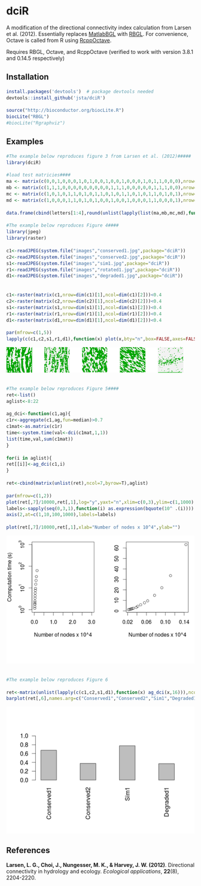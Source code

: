 dciR
====

A modification of the directional connectivity index calculation from Larsen et al. (2012). Essentially replaces [MatlabBGL](http://dgleich.github.com/matlab-bgl/) with [RBGL](http://www.bioconductor.org/packages/release/bioc/html/RBGL.html). For convenience, Octave is called from R using [RcppOctave](http://cran.r-project.org/web/packages/RcppOctave/index.html).

Requires RBGL, Octave, and RcppOctave (verified to work with version 3.8.1 and 0.14.5 respectively)



## Installation
  ```R
  install.packages('devtools')  # package devtools needed
  devtools::install_github('jsta/dciR')
  
  source("http://bioconductor.org/biocLite.R")
  biocLite("RBGL")
  #biocLite("Rgraphviz")
  ```
  
## Examples
   ```R
   #The example below reproduces figure 3 from Larsen et al. (2012)#####
   library(dciR)
      
   #load test matricies####
   ma <- matrix(c(0,0,1,0,0,0,1,0,1,0,0,1,0,0,1,0,0,0,1,0,1,1,0,0,0),nrow=5,byrow=T)
   mb <- matrix(c(1,1,1,0,0,0,0,0,0,0,0,0,1,1,1,0,0,0,0,0,1,1,1,0,0),nrow=5,byrow=T)
   mc <- matrix(c(1,0,1,0,1,1,0,1,0,1,1,0,1,0,1,1,0,1,0,1,1,0,1,0,1),nrow=5,byrow=T)
   md <- matrix(c(1,0,0,0,1,1,0,1,0,1,0,0,1,0,0,1,0,0,0,1,1,0,0,0,1),nrow=5,byrow=T)
   
   data.frame(cbind(letters[1:4],round(unlist(lapply(list(ma,mb,mc,md),function(x) dci(x,1,1))),3)))
   
   #The example below reproduces Figure 4####
   library(jpeg)
   library(raster)
   
   c1<-readJPEG(system.file("images","conserved1.jpg",package="dciR"))
   c2<-readJPEG(system.file("images","conserved2.jpg",package="dciR"))
   s1<-readJPEG(system.file("images","sim1.jpg",package="dciR"))
   r1<-readJPEG(system.file("images","rotated1.jpg",package="dciR"))
   d1<-readJPEG(system.file("images","degraded1.jpg",package="dciR"))
   
   
   c1<-raster(matrix(c1,nrow=dim(c1)[1],ncol=dim(c1)[2]))<0.4
   c2<-raster(matrix(c2,nrow=dim(c2)[1],ncol=dim(c2)[2]))<0.4
   s1<-raster(matrix(s1,nrow=dim(s1)[1],ncol=dim(s1)[2]))<0.4
   r1<-raster(matrix(r1,nrow=dim(r1)[1],ncol=dim(r1)[2]))<0.4
   d1<-raster(matrix(d1,nrow=dim(d1)[1],ncol=dim(d1)[2]))<0.4
   
   par(mfrow=c(1,5))
   lapply(c(c1,c2,s1,r1,d1),function(x) plot(x,bty="n",box=FALSE,axes=FALSE,legend=FALSE))
   ```
  
   ![](inst/images/fig4.png)
   
   ```R
   
   #The example below reproduces Figure 5####
   ret<-list()
   aglist<-8:22
   
   ag_dci<-function(c1,ag){
   c1r<-aggregate(c1,ag,fun=median)>0.7
   c1mat<-as.matrix(c1r)
   time<-system.time(val<-dci(c1mat,1,1))
   list(time,val,sum(c1mat))
   }
      
   for(i in aglist){
   ret[[i]]<-ag_dci(c1,i)
   }
      
   ret<-cbind(matrix(unlist(ret),ncol=7,byrow=T),aglist)
   
   par(mfrow=c(1,2))
   plot(ret[,7]/10000,ret[,1],log="y",yaxt="n",xlim=c(0,3),ylim=c(1,1000),xlab="Number of nodes x 10^4",ylab="Computation time (s)")
   labels<-sapply(seq(0,3,1),function(i) as.expression(bquote(10^ .(i))))
   axis(2,at=c(1,10,100,1000),labels=labels)
   
   plot(ret[,7]/10000,ret[,1],xlab="Number of nodes x 10^4",ylab="")
   
   ```
   ![](inst/images/fig5.png)
   ```R
      
   #The example below reproduces Figure 6
   
   ret<-matrix(unlist(lapply(c(c1,c2,s1,d1),function(x) ag_dci(x,16))),ncol=7,byrow=T)
   barplot(ret[,6],names.arg=c("Conserved1","Conserved2","Sim1","Degraded1"),ylim=c(0,1),las=2)
   ```
   
   ![](inst/images/fig6.png)
      
   
## References 

**Larsen, L. G., Choi, J., Nungesser, M. K., & Harvey, J. W. (2012)**. Directional connectivity in hydrology and ecology. *Ecological applications*, **22**(8), 2204-2220.